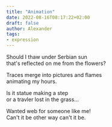 ```yaml
---
title: "Animation"
date: 2022-08-16T08:17:22+02:00
draft: false
author: Alexander
tags:
- expression
---
```


Should I thaw under Serbian sun <br />
that's reflected on me from the flowers?

Traces merge into pictures and flames <br />
animating my hours.

Is it statue making a step <br />
or a travler lost in the grass...

Wanted web for someone like me! <br />
Can't it be other way can't it be.
